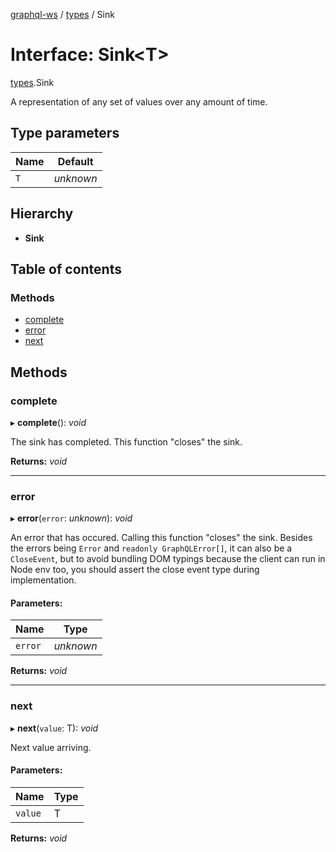[graphql-ws](../README.md) / [types](../modules/types.md) / Sink

# Interface: Sink<T\>

[types](../modules/types.md).Sink

A representation of any set of values over any amount of time.

## Type parameters

Name | Default |
------ | ------ |
`T` | *unknown* |

## Hierarchy

* **Sink**

## Table of contents

### Methods

- [complete](types.sink.md#complete)
- [error](types.sink.md#error)
- [next](types.sink.md#next)

## Methods

### complete

▸ **complete**(): *void*

The sink has completed. This function "closes" the sink.

**Returns:** *void*

___

### error

▸ **error**(`error`: *unknown*): *void*

An error that has occured. Calling this function "closes" the sink.
Besides the errors being `Error` and `readonly GraphQLError[]`, it
can also be a `CloseEvent`, but to avoid bundling DOM typings because
the client can run in Node env too, you should assert the close event
type during implementation.

#### Parameters:

Name | Type |
------ | ------ |
`error` | *unknown* |

**Returns:** *void*

___

### next

▸ **next**(`value`: T): *void*

Next value arriving.

#### Parameters:

Name | Type |
------ | ------ |
`value` | T |

**Returns:** *void*
